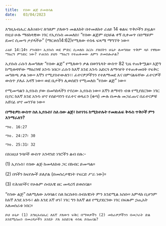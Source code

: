 ```yaml
---
title:  የሰው ልጅ ይመለሳል
date:   03/04/2023
---
```


እግዚአብሔር ለሕዝቡና ለዓለም ያለውን መልእክት በተመለከተ ራዕይ 14 ቁልፍ ጥቅሶችን ይዟል። የዚህ ሁሉ ማዕከላዊው ነገር የኢየሱስ መመለስ፣ “የሰው ልጅም በኃይል ቀኝ ሲቀመጥ በሰማይም ደመና ሲመጣ ታያላችሁ” (ማርቆስ14:62)የሚለው ተስፋ ፍጻሜ ማግኘት ነው።

`ራዕይ 14:14ን ያንብቡ። ኢየሱስ ወደ ምድር ሲመለስ እርሱ ያለበትን ሁኔታ ለመግለጽ ጥቅም ላይ የዋለው ማዕረግ ምንድር ነው? ዮሐንስ ይህን ማዕረግ የተጠቀመው ለምን ይመስሎታል?`

ኢየሱስ ራሱን ለመግለጽ “የሰው ልጅ” የሚለውን ቃል በወንጌላት ውስጥ 82 ጊዜ ተጠቅሟል። እጅግ ከሚወዳቸው ማዕረጎቹ አንዱ ነበር። ራሱን ከእኛ እንደ አንዱ አድርጎ ለማሳየት የተጠቀመበት የፍቅር መግለጫ ቃል ነው። እኛን የሚያስተውለን፣፣ ፈተናዎቻችንን የተለማመደ እና በምናልፋቸው ፈተናዎች ውስጥ ያለፈ አዳኝ ነው። ወደ ቤታችን ሊወሰደን የሚመለስ “የሰው ልጅ” ነው።

የሚመጣልን ኢየሱስ ያው በመካከላችን የኖረው ኢየሱስ ነው። እኛን ለማዳን ብቁ የሚያደርገው ነገር ቢኖር ከእኛ እንደ አንዱ ሆኖ የሰይጣንን የፈተና ወላፈን (ቁጣ) ሙሉ በሙሉ መጋፈጡና በፈተናዎቹ አሸናፊ ሆኖ መገኘቱ ነው።

**በማቴዎስ ውስጥ ስለ ኢየሱስ፣ ስለ ሰው ልጅ፣ ከተነገሩ ከሚከተሉት የመጽሐፍ ቅዱስ ጥቅሶች ምን እንማራለን?**

`ማቴ. 16:27`

`ማቴ. 24:27፣ 30`

`ማቴ. 25:31፣ 32`

በእነዚህ ንባቦች ውስጥ አንዳንድ ነገሮችን ልብ በሉ:-

(1) ኢየሱስ፣ የሰው ልጅ ከመላእክቱ ጋር በክብር ይመጣል።

(2) በጎችን ከፍየሎች ይለያል (በመሰረታዊነት የፍርድ ሥራ ነው)።

(3) የሕዝቦችና የሁሉም ሰብአዊ ዘር መዳረሻ ይወሰናል።

“የሰው ልጅ” ስለሚለው አባባልና ስለ ክርስቶስ ሰብአዊነት ምን እንደሚል አስቡ። አምላክ ቢሆንም ከእኛ እንደ አንዱ፣ ልክ እንደ እኛ ሆነ፤ ነገር ግን ከእኛ ልዩ የሚያደርገው ነገር በፍጹም ኃጢአት አለመስራቱ ነበር።

`ይህ ሁኔታ (1) እግዚአብሔር ለእኛ ያለውን ፍቅር በማወቃችን (2) መከራዎቻችንን በመጋራት ድል እንደሚሰጠን በመረዳታችን እንዴት ያለ አስደናቂ ተስፋ ይሰጠናል?`